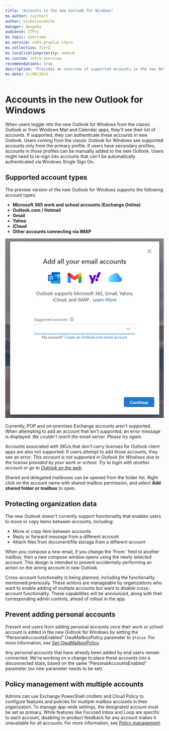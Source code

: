 ```yaml
---
title: "Accounts in the new Outlook for Windows"
ms.author: caithart
author: nicholasswhite
manager: dougeby
audience: ITPro
ms.topic: overview
ms.service: o365-proplus-itpro
ms.collection: Tier2
ms.localizationpriority: medium
ms.custom: intro-overview
recommendations: true
description: "Provides an overview of supported accounts in the new Outlook for Windows"
ms.date: 11/09/2023
---
```


# Accounts in the new Outlook for Windows 

When users toggle into the new Outlook for Windows from the classic Outlook or from Windows Mail and Calendar apps, they'll see their list of accounts. If supported, they can authenticate these accounts in new Outlook. Users coming from the classic Outlook for Windows see supported accounts only from the primary profile. If users have secondary profiles, accounts in those profiles can be manually added to the new Outlook. Users might need to re-sign into accounts that can't be automatically authenticated via Windows Single Sign On.

## Supported account types 

The preview version of the new Outlook for Windows supports the following account types: 

- **Microsoft 365 work and school accounts (Exchange Online)** 
- **Outlook.com / Hotmail** 
- **Gmail** 
- **Yahoo** 
- **iCloud** 
- **Other accounts connecting via IMAP** 

![List of supported accounts.](/DeployOffice/images/new-outlook/add-all-email-accounts.png)

Currently, POP and on-premises Exchange accounts aren't supported. When attempting to add an account that isn't supported, an error message is displayed: *We couldn’t reach the email server. Please try again.* 

Accounts associated with SKUs that don't carry licenses for Outlook client apps are also not supported. If users attempt to add those accounts, they see an error: *This account is not supported in Outlook for Windows due to the license provided by your work or school. Try to login with another account or go to [Outlook on the web](https://outlook.office.com/).*

Shared and delegated mailboxes can be opened from the folder list. Right click on the account name with shared mailbox permission, and select **Add shared folder or mailbox** to open. <!-- For more information, see [link](). -->

## Protecting organization data 

The new Outlook doesn't currently support functionality that enables users to move or copy items between accounts, including: 

- Move or copy item between accounts 
- Reply or forward message from a different account 
- Attach files from document/file storage from a different account 

When you compose a new email, if you change the ‘From:’ field to another mailbox, then a new compose window opens using the newly selected account. This design is intended to prevent accidentally performing an action on the wrong account in new Outlook. 

Cross-account functionality is being planned, including the functionality mentioned previously. These actions are manageable by organizations who want to enable adding of multiple accounts but want to disable cross-account functionality. These capabilities will be announced, along with their corresponding admin controls, ahead of rollout in the app.

## Prevent adding personal accounts 

Prevent end users from adding personal accounts once their work or school account is added in the new Outlook for Windows by setting the “PersonalAccountsEnabled” OwaMailboxPolicy parameter to `$false`. For more information, see [Set-OwaMailboxPolicy](/powershell/module/exchange/set-owamailboxpolicy#-personalaccountsenabled).

Any personal accounts that have already been added by end users remain connected. We're working on a change to place these accounts into a disconnected state, based on the same “PersonalAccountsEnabled” parameter (no new parameter needs to be set).

## Policy management with multiple accounts 

Admins can use Exchange PowerShell cmdlets and Cloud Policy to configure features and policies for multiple mailbox accounts in their organization. To manage app-wide settings, the designated account must be set as primary. While features like Focused Inbox and Loop are specific to each account, disabling in-product feedback for any account makes it unavailable for all accounts.
For more information, see [Policy management](/DeployOffice/outlook/manage/policy-management#accounts-and-policies).
